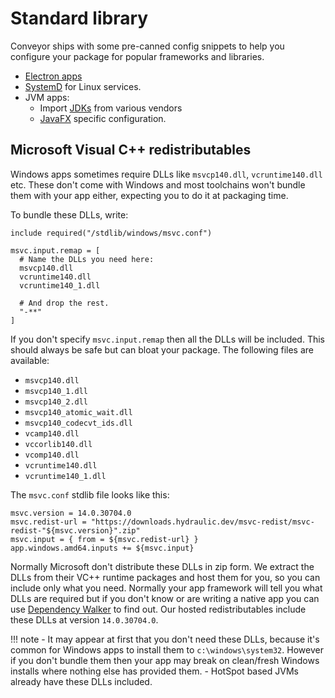 # Standard library

Conveyor ships with some pre-canned config snippets to help you configure your package for popular frameworks and libraries. 

* [Electron apps](../configs/electron.md)
* [SystemD](systemd.md) for Linux services.
* JVM apps:
    * Import [JDKs](jdks.md) from various vendors
    * [JavaFX](javafx.md) specific configuration.

## Microsoft Visual C++ redistributables

Windows apps sometimes require DLLs like `msvcp140.dll`, `vcruntime140.dll` etc. These don't come with Windows and most toolchains won't
bundle them with your app either, expecting you to do it at packaging time. 

To bundle these DLLs, write:

```
include required("/stdlib/windows/msvc.conf")

msvc.input.remap = [
  # Name the DLLs you need here:
  msvcp140.dll
  vcruntime140.dll
  vcruntime140_1.dll
  
  # And drop the rest.
  "-**"
]
```

If you don't specify `msvc.input.remap` then all the DLLs will be included. This should always be safe but can bloat your package. The
following files are available:

- `msvcp140.dll`
- `msvcp140_1.dll`
- `msvcp140_2.dll`
- `msvcp140_atomic_wait.dll`
- `msvcp140_codecvt_ids.dll`
- `vcamp140.dll`
- `vccorlib140.dll`
- `vcomp140.dll`
- `vcruntime140.dll`
- `vcruntime140_1.dll`

The `msvc.conf` stdlib file looks like this:

```
msvc.version = 14.0.30704.0
msvc.redist-url = "https://downloads.hydraulic.dev/msvc-redist/msvc-redist-"${msvc.version}".zip"
msvc.input = { from = ${msvc.redist-url} }
app.windows.amd64.inputs += ${msvc.input}
```

Normally Microsoft don't distribute these DLLs in zip form. We extract the DLLs from their VC++ runtime packages and host them for you,
so you can include only what you need. Normally your app framework will tell you what DLLs are required but if you don't know or are writing
a native app you can use [Dependency Walker](https://www.dependencywalker.com/) to find out. Our hosted redistributables include these
DLLs at version `14.0.30704.0`.

!!! note
    - It may appear at first that you don't need these DLLs, because it's common for Windows apps to install them to `c:\windows\system32`.
      However if you don't bundle them then your app may break on clean/fresh Windows installs where nothing else has provided them. 
    - HotSpot based JVMs already have these DLLs included.

